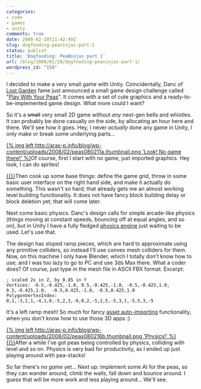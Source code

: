 ```yaml
---
categories:
- code
- games
- unity
comments: true
date: 2008-02-20T21:42:49Z
slug: dogfooding-peaninjas-part-1
status: publish
title: 'Dogfooding: PeaNinjas part 1'
url: /blog/2008/02/20/dogfooding-peaninjas-part-1/
wordpress_id: "158"
---
```


I decided to make a very small game with Unity. Coincidentally, Danc of [Lost Garden](http://www.lostgarden.com/) fame just announced a small game design challenge called "[Play With Your Peas](http://lostgarden.com/2008/02/play-with-your-peas-game-prototyping.html)". It comes with a set of cute graphics and a ready-to-be-implemented game design. What more could I want?

So it's a <del>small</del> very small 2D game without _any_ next-gen bells and whistles. It can probably be done casually on the side, by allocating an hour here and there. We'll see how it goes. Hey, I never _actually_ done any game in Unity, I only make or break some underlying parts...

[{% img left http://aras-p.info/blog/wp-content/uploads/2008/02/peas080211a.thumbnail.png 'Look! No game there!' %}](http://aras-p.info/blog/wp-content/uploads/2008/02/peas080211a.png)Of course, first I start with no game, just imported graphics. Hey look, I can do sprites!

[{{<imgright src="http://aras-p.info/blog/wp-content/uploads/2008/02/peas080216a.thumbnail.png" title="'Level editing'">}}](http://aras-p.info/blog/wp-content/uploads/2008/02/peas080216a.png)Then cook up some base things: define the game grid, throw in some basic user interface on the right hand side, and make it actually do something. This wasn't so hard; that already gets me an almost working level building functionality. It does not have fancy block building delay or block deletion yet; that will come later.

Next come basic physics. Danc's design calls for simple arcade-like physics (things moving at constant speeds, bouncing off at equal angles, and so on), but in Unity I have a fully fledged [physics engine](http://unity3d.com/unity/features/physics) just waiting to be used. Let's use that.

The design has sloped ramp pieces, which are hard to approximate using any primitive colliders, so instead I'll use convex mesh colliders for them. Now, on this machine I only have Blender, which I totally don't know how to use; and I was too lazy to go to PC and use 3ds Max there. What a coder does? Of course, just type in the mesh file in ASCII FBX format. Excerpt:



    ; scaled 2x in Z, by 0.85 in Y
    Vertices: -0.5,-0.425,-1.0, 0.5,-0.425,-1.0, -0.5,-0.425,1.0, 0.5,-0.425,1.0,  -0.5,0.425,-1.0, -0.5,0.425,1.0        
    PolygonVertexIndex: 0,1,-3,2,1,-4,1,0,-5,2,3,-6,0,2,-5,2,5,-5,3,1,-5,5,3,-5



It's a left ramp mesh! So much for fancy [asset auto-importing](http://unity3d.com/unity/features/asset-importing) functionality, when you don't know how to use those 3D apps :)

[{% img left http://aras-p.info/blog/wp-content/uploads/2008/02/peas080216b.thumbnail.png 'Physics!' %}](http://aras-p.info/blog/wp-content/uploads/2008/02/peas080216b.png)
[{{<imgright src="http://aras-p.info/blog/wp-content/uploads/2008/02/peas080216c.thumbnail.png" title="'Pea stack'">}}](http://aras-p.info/blog/wp-content/uploads/2008/02/peas080216c.png)After a while I've got peas being controlled by physics, colliding with level and so on. Physics is very bad for productivity, as I ended up just playing around with pea-stacks!

So far there's no _game_ yet... Next up: implement some AI for the peas, so they can wander around, climb the walls, fall down and bounce around. I guess that will be more work and less playing around... We'll see.

